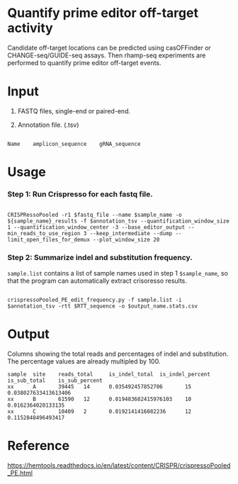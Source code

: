 # Quantify prime editor off-target activity

Candidate off-target locations can be predicted using casOFFinder or CHANGE-seq/GUIDE-seq assays. Then rhamp-seq experiments are performed to quantify prime editor off-target events.

# Input

1. FASTQ files, single-end or paired-end.

2. Annotation file. (.tsv)

```

Name    amplicon_sequence    gRNA_sequence

```


# Usage


### Step 1: Run Crispresso for each fastq file.

```

CRISPRessoPooled -r1 $fastq_file --name $sample_name -o ${sample_name}_results -f $annotation_tsv --quantification_window_size 1 --quantification_window_center -3 --base_editor_output --min_reads_to_use_region 3 --keep_intermediate --dump --limit_open_files_for_demux --plot_window_size 20

```

### Step 2: Summarize indel and substitution frequency.

`sample.list` contains a list of sample names used in step 1 `$sample_name`, so that the program can automatically extract crisoresso results.

```

crispressoPooled_PE_edit_frequency.py -f sample.list -i $annotation_tsv -rtt $RTT_sequence -o $output_name.stats.csv

```

# Output

Columns showing the total reads and percentages of indel and substitution. The percentage values are already multipled by 100.

```
sample  site    reads_total     is_indel_total  is_indel_percent        is_sub_total    is_sub_percent
xx      A       39445   14      0.035492457852706       15      0.038027633413613406
xx      B       61590   12      0.019483682415976103    10      0.0162364020133135
xx      C       10409   2       0.0192141416082236      12      0.1152848496493417
```

# Reference

https://hemtools.readthedocs.io/en/latest/content/CRISPR/crispressoPooled_PE.html

